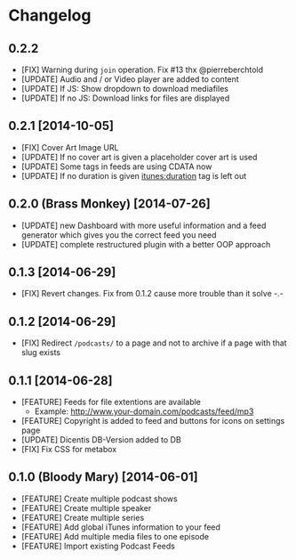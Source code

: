 # Changelog
## 0.2.2 

* [FIX] Warning during `join` operation. Fix #13 thx @pierreberchtold
* [UPDATE] Audio and / or Video player are added to content
* [UPDATE] If JS: Show dropdown to download mediafiles
* [UPDATE] If no JS: Download links for files are displayed

## 0.2.1 [2014-10-05]
* [FIX] Cover Art Image URL
* [UPDATE] If no cover art is given a placeholder cover art is used
* [UPDATE] Some <itunes> tags in feeds are using CDATA now
* [UPDATE] If no duration is given <itunes:duration> tag is left out

## 0.2.0 (Brass Monkey) [2014-07-26]

* [UPDATE] new Dashboard with more useful information and a feed generator which gives you the correct feed you need
* [UPDATE] complete restructured plugin with a better OOP approach 

## 0.1.3 [2014-06-29]
* [FIX] Revert changes. Fix from 0.1.2 cause more trouble than it solve -.-

## 0.1.2 [2014-06-29]
* [FIX] Redirect `/podcasts/` to a page and not to archive if a page with that slug exists

## 0.1.1 [2014-06-28]

* [FEATURE] Feeds for file extentions are available
	* Example: http://www.your-domain.com/podcasts/feed/mp3
* [FEATURE] Copyright is added to feed and buttons for icons on settings page
* [UPDATE] Dicentis DB-Version added to DB
* [FIX] Fix CSS for metabox

## 0.1.0 (Bloody Mary) [2014-06-01]

* [FEATURE] Create multiple podcast shows
* [FEATURE] Create multiple speaker
* [FEATURE] Create multiple series
* [FEATURE] Add global iTunes information to your feed
* [FEATURE] Add multiple media files to one episode
* [FEATURE] Import existing Podcast Feeds